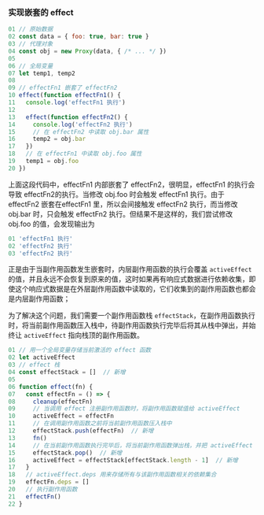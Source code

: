 ### 实现嵌套的 effect
```js
01 // 原始数据
02 const data = { foo: true, bar: true }
03 // 代理对象
04 const obj = new Proxy(data, { /* ... */ })
05
06 // 全局变量
07 let temp1, temp2
08
09 // effectFn1 嵌套了 effectFn2
10 effect(function effectFn1() {
11   console.log('effectFn1 执行')
12
13   effect(function effectFn2() {
14     console.log('effectFn2 执行')
15     // 在 effectFn2 中读取 obj.bar 属性
16     temp2 = obj.bar
17   })
18   // 在 effectFn1 中读取 obj.foo 属性
19   temp1 = obj.foo
20 })
```
上面这段代码中，effectFn1 内部嵌套了 effectFn2，很明显，effectFn1 的执行会导致 effectFn2的执行。当修改 obj.foo 时会触发 effectFn1 执行。由于 effectFn2 嵌套在effectFn1 里，所以会间接触发 effectFn2 执行，而当修改 obj.bar 时，只会触发 effectFn2 执行。但结果不是这样的，我们尝试修改 obj.foo 的值，会发现输出为

```js
01 'effectFn1 执行'
02 'effectFn2 执行'
03 'effectFn2 执行'
```
正是由于当副作用函数发生嵌套时，内层副作用函数的执行会覆盖 `activeEffect` 的值，并且永远不会恢复到原来的值，这时如果再有响应式数据进行依赖收集，即使这个响应式数据是在外层副作用函数中读取的，它们收集到的副作用函数也都会是内层副作用函数；

为了解决这个问题，我们需要一个副作用函数栈 `effectStack`，在副作用函数执行时，将当前副作用函数压入栈中，待副作用函数执行完毕后将其从栈中弹出，并始终让 `activeEffect` 指向栈顶的副作用函数。

```js
01 // 用一个全局变量存储当前激活的 effect 函数
02 let activeEffect
03 // effect 栈
04 const effectStack = []  // 新增
05
06 function effect(fn) {
07   const effectFn = () => {
08     cleanup(effectFn)
09     // 当调用 effect 注册副作用函数时，将副作用函数赋值给 activeEffect
10     activeEffect = effectFn
11     // 在调用副作用函数之前将当前副作用函数压入栈中
12     effectStack.push(effectFn)  // 新增
13     fn()
14     // 在当前副作用函数执行完毕后，将当前副作用函数弹出栈，并把 activeEffect 还原为之前的值
15     effectStack.pop()  // 新增
16     activeEffect = effectStack[effectStack.length - 1]  // 新增
17   }
18   // activeEffect.deps 用来存储所有与该副作用函数相关的依赖集合
19   effectFn.deps = []
20   // 执行副作用函数
21   effectFn()
22 }
```